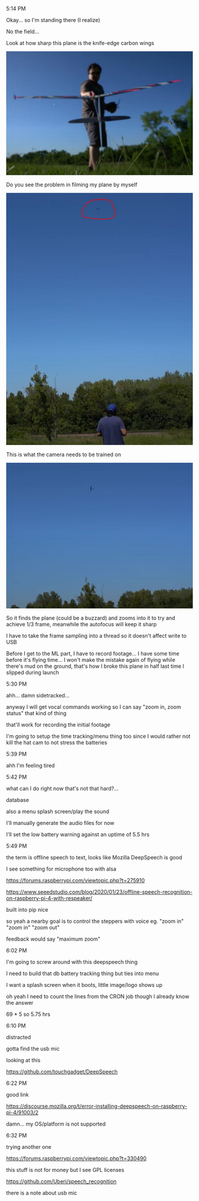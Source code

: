 5:14 PM

Okay... so I'm standing there (I realize)

No the field...

Look at how sharp this plane is the knife-edge carbon wings

<img src="../images/at-the-field.JPG"/>

Do you see the problem in filming my plane by myself

<img src="../images/too-far-away.JPG"/>

This is what the camera needs to be trained on

<img src="../images/training-example.JPG"/>

So it finds the plane (could be a buzzard) and zooms into it to try and achieve 1/3 frame, meanwhile the autofocus will keep it sharp

I have to take the frame sampling into a thread so it doesn't affect write to USB

Before I get to the ML part, I have to record footage... I have some time before it's flying time... I won't make the mistake again of flying while there's mud on the ground, that's how I broke this plane in half last time I slipped during launch

5:30 PM

ahh... damn sidetracked...

anyway I will get vocal commands working so I can say "zoom in, zoom status" that kind of thing

that'll work for recording the initial footage

I'm going to setup the time tracking/menu thing too since I would rather not kill the hat cam to not stress the batteries

5:39 PM

ahh I'm feeling tired

5:42 PM

what can I do right now that's not that hard?...

database

also a menu splash screen/play the sound

I'll manually generate the audio files for now

I'll set the low battery warning against an uptime of 5.5 hrs

5:49 PM

the term is offline speech to text, looks like Mozilla DeepSpeech is good

I see something for microphone too with alsa

https://forums.raspberrypi.com/viewtopic.php?t=275910

https://www.seeedstudio.com/blog/2020/01/23/offline-speech-recognition-on-raspberry-pi-4-with-respeaker/

built into pip nice

so yeah a nearby goal is to control the steppers with voice eg. "zoom in" "zoom in" "zoom out"

feedback would say "maximum zoom"

6:02 PM

I'm going to screw around with this deepspeech thing

I need to build that db battery tracking thing but ties into menu

I want a splash screen when it boots, little image/logo shows up

oh yeah I need to count the lines from the CRON job though I already know the answer

69 * 5 so 5.75 hrs

6:10 PM

distracted

gotta find the usb mic

looking at this

https://github.com/touchgadget/DeepSpeech

6:22 PM

good link

https://discourse.mozilla.org/t/error-installing-deepspeech-on-raspberry-pi-4/91003/2

damn... my OS/platform is not supported

6:32 PM

trying another one

https://forums.raspberrypi.com/viewtopic.php?t=330490

this stuff is not for money but I see GPL licenses

https://github.com/Uberi/speech_recognition

there is a note about usb mic

